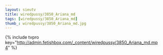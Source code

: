 ```yaml
--- 
layout: sieutv
title: wiredpussy/3850_Ariana_md
tags: [wiredpussy/3850_Ariana_md]
thumb_: wiredpussy/3850_Ariana_md.jpg
---
```

{% include tvpro key="http://admin.fetishbox.com/_content/wiredpussy/3850_Ariana_md.mp4" %} 
